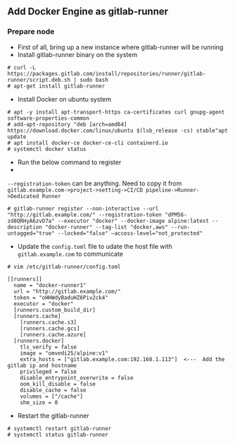 ## Add Docker Engine as gitlab-runner

### Prepare node 
- First of all, bring up a new instance where gitlab-runner will be running
- Install gitlab-runner binary on the system
```
# curl -L https://packages.gitlab.com/install/repositories/runner/gitlab-runner/script.deb.sh | sudo bash
# apt-get install gitlab-runner
```

- Install Docker on ubuntu system
```
# apt -y install apt-transport-https ca-certificates curl gnupg-agent software-properties-common
# add-apt-repository "deb [arch=amd64] https://download.docker.com/linux/ubuntu $(lsb_release -cs) stable"apt update
# apt install docker-ce docker-ce-cli containerd.io
# systemctl docker status
```
- Run the below command to register
-
`--registration-token` can be anything. Need to copy it from `gitlab.example.com->project->setting->CI/CD pipeline->Runner->Dedicated Runner` 
```
# gitlab-runner register --non-interactive --url "http://gitlab.example.com/" --registration-token "dPM56-zd8QRHyA6zvD7a" --executor "docker" --docker-image alpine:latest --description "docker-runner" --tag-list "docker,aws" --run-untagged="true" --locked="false" –access-level="not_protected"
```

- Update the `config.toml` file to udate the host file with `gitlab.example.com` to communicate
```
# vim /etc/gitlab-runner/config.toml

[[runners]]
  name = "docker-runner1"
  url = "http://gitlab.example.com/"
  token = "oHHWdyBaduHZ6Piv2ck4"
  executor = "docker"
  [runners.custom_build_dir]
  [runners.cache]
    [runners.cache.s3]
    [runners.cache.gcs]
    [runners.cache.azure]
  [runners.docker]
    tls_verify = false
    image = "omvedi25/alpine:v1"
    extra_hosts = ["gitlab.example.com:192.168.1.113"]  <---  Add the gitlab ip and hostname
    privileged = false
    disable_entrypoint_overwrite = false
    oom_kill_disable = false
    disable_cache = false
    volumes = ["/cache"]
    shm_size = 0
```

- Restart the gitlab-runner
```
# systemctl restart gitlab-runner
# systemctl status gitlab-runner
```

